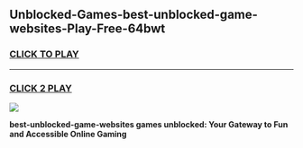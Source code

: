 
## Unblocked-Games-best-unblocked-game-websites-Play-Free-64bwt
<h3>
<a href="https://premium76.site?title=best-unblocked-game-websites&ref=17A">CLICK TO PLAY</a></h3>
<hr>

<h3>
<a href="https://premium76.site?title=best-unblocked-game-websites&ref=17A">CLICK 2 PLAY</a>
  
</h3>

<a href="https://premium76.site?title=best-unblocked-game-websites&ref=17A"><img src="https://clearcache.store/games.png"></a>


**best-unblocked-game-websites games unblocked: Your Gateway to Fun and Accessible Online Gaming**
